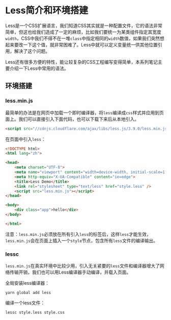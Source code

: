 # Less简介和环境搭建

Less是一个CSS扩展语言，我们知道CSS其实就是一种配置文件，它的语法非常简单，但这也给我们造成了一定的麻烦，比如我们要统一为某类组件指定其宽度`width`，CSS中我们不得不在一堆`class`中指定相同的`width`数值，如果我们突然想起来要改一下这个值，就非常困难了。Less中就可以定义变量统一供其他位置引用，解决了这个问题。

Less还有很多方便的特性，能让较复杂的CSS工程编写变得简单，本系列笔记主要介绍一下Less中常用的语法。

## 环境搭建

### less.min.js

最简单的办法是在网页中加载一个即时编译器，将`less`编译成`css`样式并应用到页面上。我们可以直接引入下面代码，也可以下载下来后从本地引入。

```html
<script src="//cdnjs.cloudflare.com/ajax/libs/less.js/3.9.0/less.min.js" ></script>
```

在页面中引入`less`：
```html
<!DOCTYPE html>
<html lang="zh">

<head>
    <meta charset="UTF-8">
    <meta name="viewport" content="width=device-width, initial-scale=1.0">
    <meta http-equiv="X-UA-Compatible" content="ie=edge">
    <title>Less Demo</title>
    <link rel="stylesheet" type="text/less" href="style.less" />
    <script src="less.min.js"></script>
</head>

<body>
    <div class="app">hello</div>
</body>

</html>
```

注意：`less.min.js`必须放在所有引入`less`的标签后，这样`less`才能生效，`less.min.js`会在页面上插入一个`style`节点，包含所有`less`文件的编译输出。

### lessc

`less.min.js`在真实环境中比较少用，引入无关紧要的`less`文件和编译器增大了网络传输开销，我们也可以用Less编译器手动编译，并载入页面。

全局安装less编译器：
```
yarn global add less
```

编译一个less文件：
```
lessc style.less style.css
```
